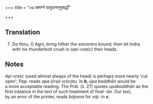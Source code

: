 +++
title = "०७ त्वमग्ने यातुधानानुपबद्धाँ"

+++
## Translation
7. Do thou, O Agni, bring hither the sorcerers bound; then let Indra  
with his thunderbolt crush in (*api-vraśc*) their heads.

## Notes
*Api vraśc* (used almost always of the head) is perhaps more nearly 'cut  
open'; Ppp. reads *apa śīrṣā vṛścatu*. In **b**, *úpa baddhā́ṅ* would be  
a more acceptable reading. The Prāt. (ii. 27) quotes *upabaddhāṅ* as the  
first instance in the text of such treatment of final *-ān.* Our text,  
by an error of the printer, reads *bájreṇa* for *váj-* in **c**.
